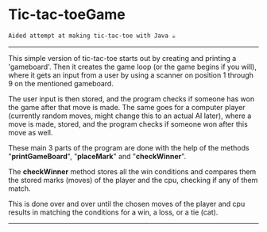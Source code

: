 # Tic-tac-toeGame

```diff
Aided attempt at making tic-tac-toe with Java ☕
```
***
This simple version of tic-tac-toe starts out by creating and printing
a 'gameboard'. Then it creates the game loop (or the 
game begins if you will), where it gets an input from a user by using a 
scanner on position 1 through 9 on the mentioned gameboard.

The user input is then stored, and the program checks if someone has 
won the game after that move is made. The same goes for a computer player
(currently random moves, might change this to an actual AI later), where
a move is made, stored, and the program checks if someone won after this
move as well.

These main 3 parts of the program are done with the help of the methods 
"**printGameBoard**", "**placeMark**" and "**checkWinner**".

The **checkWinner** method stores all the win conditions and compares them
the stored marks (moves) of the player and the cpu, checking if any of them
match.

This is done over and over until the chosen moves of the player and cpu results
in matching the conditions for a win, a loss, or a tie (cat).
***
